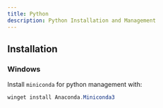 ```yaml
---
title: Python
description: Python Installation and Management
---
```



## Installation

### Windows

Install `miniconda` for python management with:

```powershell
winget install Anaconda.Miniconda3
```

